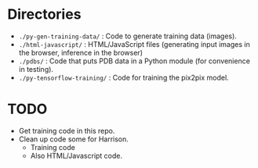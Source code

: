 # Directories

* `./py-gen-training-data/` : Code to generate training data (images).
* `./html-javascript/` : HTML/JavaScript files (generating input images in the
  browser, inference in the browser)
* `./pdbs/` : Code that puts PDB data in a Python module (for convenience in
  testing).
* `./py-tensorflow-training/` : Code for training the pix2pix model.

# TODO

* Get training code in this repo.
* Clean up code some for Harrison.
  * Training code
  * Also HTML/Javascript code.